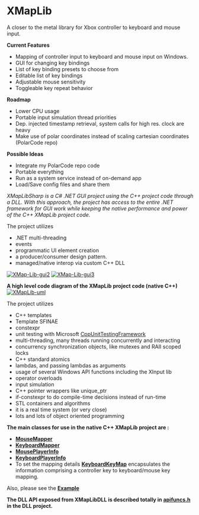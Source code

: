# XMapLib
A closer to the metal library for Xbox controller to keyboard and mouse input.
<b><p>Current Features</b>
<ul>
  <li>Mapping of controller input to keyboard and mouse input on Windows.</li>
  <li>GUI for changing key bindings</li>
  <li>List of key binding presets to choose from</li>
  <li>Editable list of key bindings</li>
  <li>Adjustable mouse sensitivity</li>
  <li>Toggleable key repeat behavior</li>
 </ul>
 <b><p>Roadmap</b>
 <ul>
  <li>Lower CPU usage</li>
  <li>Portable input simulation thread priorities</li>
  <li>Dep. injected timestamp retrieval, system calls for high res. clock are heavy</li>
  <li>Make use of polar coordinates instead of scaling cartesian coordinates (PolarCode repo)</li>
 </ul>
 <b><p>Possible Ideas</b>
 <ul>
  <li>Integrate my PolarCode repo code</li>
  <li>Portable everything</li>
  <li>Run as a system service instead of on-demand app</li>
  <li>Load/Save config files and share them</li>
 </ul>
 
<p><i>XMapLibSharp is a C# .NET GUI project using the C++ project code through a DLL. With this approach,
the project has access to the entire .NET framework for GUI work while keeping the native performance and power of the C++ XMapLib project code.</i>
  <p>The project utilizes 
<ul>
  <li>.NET multi-threading</li> 
  <li>events</li> 
  <li>programmatic UI element creation</li> 
  <li>a producer/consumer design pattern.</li>
  <li>managed/native interop via custom C++ DLL</li>
</ul>

<a href="https://ibb.co/pymkwT7"><img src="https://i.ibb.co/M6XJSHv/XMap-Lib-gui2.png" alt="XMap-Lib-gui2" border="0"></a>
<a href="https://ibb.co/tsvcZ2S"><img src="https://i.ibb.co/FwyJsY9/XMap-Lib-gui3.png" alt="XMap-Lib-gui3" border="0"></a>
  
  <b><p>A high level code diagram of the XMapLib project code (native C++)</b>
  <a href="https://ibb.co/kBvqrRX"><img src="https://i.ibb.co/g9htX5J/XMap-Lib-uml3.png" alt="XMapLib-uml" border="0"></a>
  <p>The project utilizes
  <ul>
    <li>C++ templates</li>
    <li>Template SFINAE</li>
    <li>constexpr</li>
    <li>unit testing with Microsoft <a href="https://docs.microsoft.com/en-us/visualstudio/test/how-to-use-microsoft-test-framework-for-cpp?view=vs-2022">CppUnitTestingFramework</a></li>
    <li>multi-threading, many threads running concurrently and interacting</li> 
    <li>concurrency synchronization objects, like mutexes and RAII scoped locks</li>
    <li>C++ standard atomics</li>
    <li>lambdas, and passing lambdas as arguments</li>
    <li>usage of several Windows API functions including the XInput lib</li>
    <li>operator overloads</li>
    <li>input simulation</li>
    <li>C++ pointer wrappers like unique_ptr</li>
    <li>if-constexpr to do compile-time decisions instead of run-time</li>
    <li>STL containers and algorithms</li>
    <li>it is a real time system (or very close)</li>
    <li>lots and lots of object oriented programming</li>
    </ul>
    

  <b>The main classes for use in the native C++ XMapLib project are :</b>
 <ul>
<li><b><a href="https://github.com/calebtt/XMapLib/blob/master/XMapLib/MouseMapper.h">MouseMapper</a></b></li>
<li><b><a href="https://github.com/calebtt/XMapLib/blob/master/XMapLib/KeyboardMapper.h">KeyboardMapper</a></b></li>
<li><b><a href="https://github.com/calebtt/XMapLib/blob/master/XMapLib/MousePlayerInfo.h">MousePlayerInfo</a></b></li>
<li><b><a href="https://github.com/calebtt/XMapLib/blob/master/XMapLib/KeyboardPlayerInfo.h">KeyboardPlayerInfo</a></b></li>
<li>To set the mapping details <b><a href="https://github.com/calebtt/XMapLib/blob/master/XMapLib/KeyboardKeyMap.h">KeyboardKeyMap</a></b> encapsulates the information comprising a controller key to keyboard/mouse key mapping.</li>
  </ul>
<p>Also, please see the <b><a href="https://github.com/calebtt/XMapLib/blob/master/XMapLib/XMapLib.cpp">Example</a></b></p>

<b><p>The DLL API exposed from XMapLibDLL is described totally in <a href="https://github.com/calebtt/XMapLib/blob/master/XMapLibDLL/apifuncs.h">apifuncs.h</a> in the DLL project.</b>
